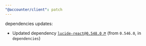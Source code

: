 ```yaml
---
"@accounter/client": patch
---
```

dependencies updates:
  - Updated dependency [`lucide-react@0.548.0` ↗︎](https://www.npmjs.com/package/lucide-react/v/0.548.0) (from `0.546.0`, in `dependencies`)
